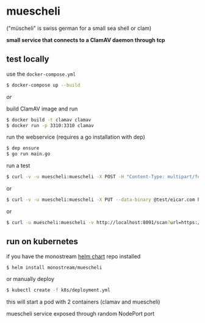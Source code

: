 # muescheli
("müscheli" is swiss german for a small sea shell or clam)

**small service that connects to a ClamAV daemon through tcp**

## test locally

use the `docker-compose.yml`
```bash
$ docker-compose up --build
```

*or*

build ClamAV image and run
```bash
$ docker build -t clamav clamav
$ docker run -p 3310:3310 clamav
```

run the webservice (requires a go installation with dep)
```bash
$ dep ensure
$ go run main.go
```

run a test
```bash
$ curl -v -u muescheli:muescheli -X POST -H "Content-Type: multipart/form-data" -F "file1=@test/eicar.com" -F "file2=@test/test.txt"  http://localhost:8091/scan
```
or
```bash
$ curl -v -u muescheli:muescheli -X PUT --data-binary @test/eicar.com http://localhost:8091/scan
```
or
```bash
$ curl -u muescheli:muescheli -v http://localhost:8091/scan?url=https://tech.ebu.ch/docs/tech/tech3285.pdf
```

## run on kubernetes

if you have the monostream [helm chart](https://github.com/monostream/helm-charts) repo installed
```bash
$ helm install monostream/muescheli
```

or manually deploy
```bash
$ kubectl create -f k8s/deployment.yml
```
this will start a pod with 2 containers (clamav and muescheli)

muescheli service exposed through random NodePort port
